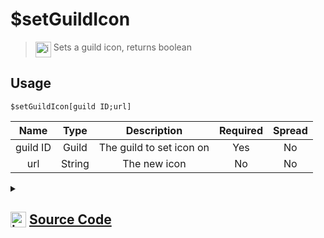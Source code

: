 # $setGuildIcon
> <img align="top" src="https://upload.wikimedia.org/wikipedia/commons/thumb/e/e4/Infobox_info_icon.svg/160px-Infobox_info_icon.svg.png?20150409153300" alt="image" width="25" height="auto"> Sets a guild icon, returns boolean
## Usage
```
$setGuildIcon[guild ID;url]
```
| Name | Type | Description | Required | Spread
| :---: | :---: | :---: | :---: | :---: |
guild ID | Guild | The guild to set icon on | Yes | No
url | String | The new icon | No | No
<details>
<summary>
    
## <img align="top" src="https://cdn4.iconfinder.com/data/icons/iconsimple-logotypes/512/github-512.png" alt="image" width="25" height="auto">  [Source Code](https://github.com/tryforge/ForgeScript-V2/blob/main/src/native/setGuildIcon.ts)
    
</summary>
    
```ts
import { ArgType, NativeFunction, Return } from "../structures"

export default new NativeFunction({
    name: "$setGuildIcon",
    description: "Sets a guild icon, returns boolean",
    unwrap: true,
    args: [
        {
            name: "guild ID",
            rest: false,
            type: ArgType.Guild,
            required: true,
            description: "The guild to set icon on"
        },
        {
            name: "url",
            description: "The new icon",
            rest: false,
            type: ArgType.String
        }
    ],
    brackets: true,
    async execute(ctx, [ guild, icon ]) {
        return Return.success(
            await guild.setIcon(icon || null).catch(() => false) !== false
        ) 
    },
})
```
    
</details>